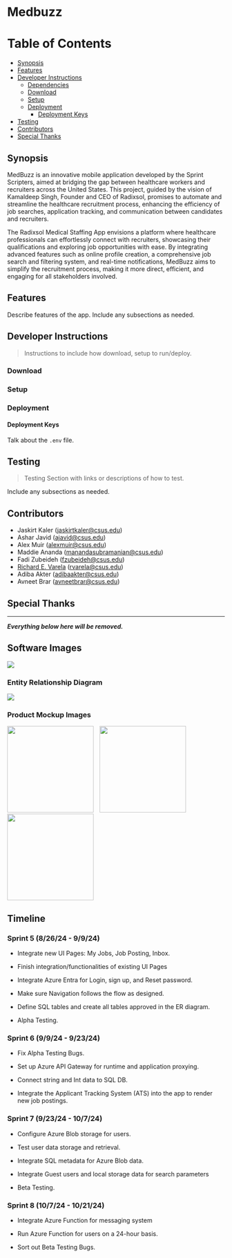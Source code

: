 # Medbuzz

# Table of Contents

- [Synopsis](#synopsis)
- [Features](#features)
- [Developer Instructions](#developer-instructions)
    - [Dependencies](#dependencies)
    - [Download](#download)
    - [Setup](Setup)
    - [Deployment](#deployment)
        - [Deployment Keys](#deployment-keys)
- [Testing](#testing)
- [Contributors](#contributors)
- [Special Thanks](#special-thanks)

## Synopsis

MedBuzz is an innovative mobile application developed by the Sprint Scripters, aimed at bridging the gap between healthcare workers and recruiters across the United States. This project, guided by the vision of Kamaldeep Singh, Founder and CEO of Radixsol, promises to automate and streamline the healthcare recruitment process, enhancing the efficiency of job searches, application tracking, and communication between candidates and recruiters.

The Radixsol Medical Staffing App envisions a platform where healthcare professionals can effortlessly connect with recruiters, showcasing their qualifications and exploring job opportunities with ease. By integrating advanced features such as online profile creation, a comprehensive job search and filtering system, and real-time notifications, MedBuzz aims to simplify the recruitment process, making it more direct, efficient, and engaging for all stakeholders involved.

## Features

Describe features of the app.
Include any subsections as needed.

## Developer Instructions

> Instructions to include how download, setup to run/deploy.

### Download



### Setup



### Deployment

#### Deployment Keys

Talk about the `.env` file.

## Testing

> Testing Section with links or descriptions of how to test.

Include any subsections as needed.

## Contributors

<!-- Include the email you want to be contacted by and your GitHub profile link.-->

- Jaskirt Kaler (jaskirtkaler@csus.edu)
- Ashar Javid (ajavid@csus.edu)
- Alex Muir (alexmuir@csus.edu)
- Maddie Ananda (manandasubramanian@csus.edu)
- Fadi Zubeideh (fzubeideh@csus.edu)
- [Richard E. Varela]() (rvarela@csus.edu)
- Adiba Akter (adibaakter@csus.edu)
- Avneet Brar (avneetbrar@csus.edu)

## Special Thanks

- - -

***Everything below here will be removed.***

## Software Images

![](./imgs/Medbuzz.png)

### Entity Relationship Diagram

![](./imgs/CSC190ERDiagram.jpg)

### Product Mockup Images

<div>
    <img src=./imgs/Login.png width="200" style="margin-right:10"/>
    <img src=./imgs/Homepage.png width="200" style="margin-right:10"/>
    <img src=./imgs/Profile.png width="200"/>
</div>

## Timeline

### Sprint 5 (8/26/24 - 9/9/24)

- Integrate new UI Pages: My Jobs, Job Posting, Inbox. 

- Finish integration/functionalities of existing UI Pages 

- Integrate Azure Entra for Login, sign up, and Reset password. 

- Make sure Navigation follows the flow as designed. 

- Define SQL tables and create all tables approved in the ER diagram. 

- Alpha Testing. 

### Sprint 6 (9/9/24 - 9/23/24)

- Fix Alpha Testing Bugs. 

- Set up Azure API Gateway for runtime and application proxying. 

- Connect string and Int data to SQL DB. 

- Integrate the Applicant Tracking System (ATS) into the app to render new job postings. 

### Sprint 7 (9/23/24 - 10/7/24)

- Configure Azure Blob storage for users. 

- Test user data storage and retrieval. 

- Integrate SQL metadata for Azure Blob data. 

- Integrate Guest users and local storage data for search parameters 

- Beta Testing. 

### Sprint 8 (10/7/24 - 10/21/24)

- Integrate Azure Function for messaging system 

- Run Azure Function for users on a 24-hour basis. 

- Sort out Beta Testing Bugs. 
